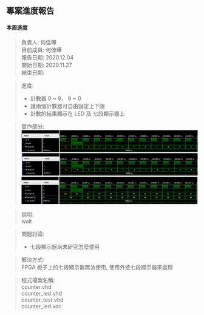 ## 專案進度報告
#### 本周進度
> 負責人: 何佳曄 \
> 目前成員: 何佳曄 \
> 報告日期: 2020.12.04 \
> 開始日期: 2020.11.27 \
> 結束日期: 

> 進度:  
> * 計數器 0 ~ 9， 9 ~ 0  
> * 讓兩個計數器可自由設定上下限  
> * 計數的結果顯示在 LED 及 七段顯示器上  

> 實作部分:  
> ![上數波形模擬](https://github.com/Sapphire1002/VHDL/blob/main/04%20counter/%E4%B8%8A%E6%95%B8%E8%A8%88%E6%95%B8%E5%99%A8(0_9%E6%B3%A2%E5%BD%A2).PNG)
> ![下數波形模擬](https://github.com/Sapphire1002/VHDL/blob/main/04%20counter/%E4%B8%8B%E6%95%B8%E8%A8%88%E6%95%B8%E5%99%A8(9_0%20%E6%B3%A2%E5%BD%A2).PNG)
> ![自定義計數器波形](https://github.com/Sapphire1002/VHDL/blob/main/04%20counter/%E8%87%AA%E5%AE%9A%E7%BE%A9%E8%A8%88%E6%95%B8%E5%99%A8(%E6%B3%A2%E5%BD%A2).PNG)

> 說明:  
> wait

> 問題討論:  
> * 七段顯示器尚未研究怎麼使用  

> 解決方式:  
> FPGA 板子上的七段顯示器無法使用, 使用外接七段顯示器來處理  

> 程式檔案名稱:  
> counter.vhd  
> counter_led.vhd  
> counter_test.vhd  
> counter_led.xdc  

